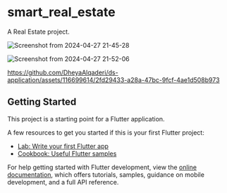 # smart_real_estate

A Real Estate project.

![Screenshot from 2024-04-27 21-45-28](https://github.com/DheyaAlqaderi/final_real-estate_app_flutter/assets/116699614/61d40b3d-fb73-4721-a999-3c22c43e3d9a)

![Screenshot from 2024-04-27 21-52-06](https://github.com/DheyaAlqaderi/final_real-estate_app_flutter/assets/116699614/0dc4ec6e-a90e-4f1c-856b-ad8d8ffa5c64)


https://github.com/DheyaAlqaderi/ds-application/assets/116699614/2fd29433-a28a-47bc-9fcf-4ae1d508b973

## Getting Started

This project is a starting point for a Flutter application.

A few resources to get you started if this is your first Flutter project:

- [Lab: Write your first Flutter app](https://docs.flutter.dev/get-started/codelab)
- [Cookbook: Useful Flutter samples](https://docs.flutter.dev/cookbook)

For help getting started with Flutter development, view the
[online documentation](https://docs.flutter.dev/), which offers tutorials,
samples, guidance on mobile development, and a full API reference.
